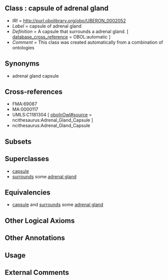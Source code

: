 
## Class : capsule of adrenal gland

 * *IRI* = http://purl.obolibrary.org/obo/UBERON_0002052
 * *Label* = capsule of adrenal gland
 * *Definition* = A capsule that surrounds a adrenal gland. [ [database_cross_reference](../../ef/oboInOwl#hasDbXref.md) = OBOL:automatic ]
 * *Comment* = This class was created automatically from a combination of ontologies

## Synonyms

 * adrenal gland capsule

## Cross-references

 * FMA:69087
 * MA:0000117
 * UMLS:C1181304 [ [oboInOwl#source](../../ce/oboInOwl#source.md) = ncithesaurus:Adrenal_Gland_Capsule ]
 * ncithesaurus:Adrenal_Gland_Capsule

## Subsets


## Superclasses

 * [capsule](../../UBERON/93/UBERON_0003893.md)
 * [surrounds](../../RO/21/RO_0002221.md) some [adrenal gland](../../UBERON/69/UBERON_0002369.md)

## Equivalencies

 * [capsule](../../UBERON/93/UBERON_0003893.md) and [surrounds](../../RO/21/RO_0002221.md) some [adrenal gland](../../UBERON/69/UBERON_0002369.md)

## Other Logical Axioms


## Other Annotations


## Usage


## External Comments

